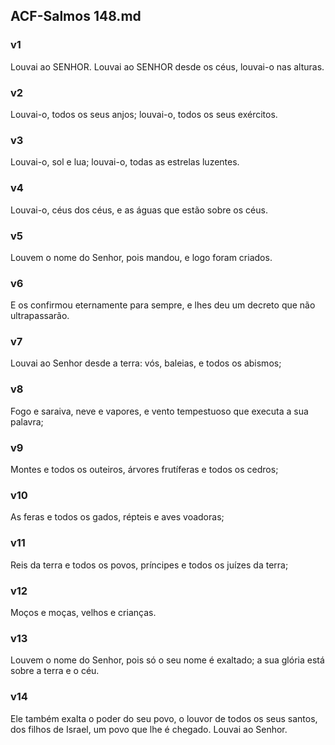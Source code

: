 ## ACF-Salmos 148.md
### v1
 Louvai ao SENHOR. Louvai ao SENHOR desde os céus, louvai-o nas alturas.
### v2
 Louvai-o, todos os seus anjos; louvai-o, todos os seus exércitos.
### v3
 Louvai-o, sol e lua; louvai-o, todas as estrelas luzentes.
### v4
 Louvai-o, céus dos céus, e as águas que estão sobre os céus.
### v5
 Louvem o nome do Senhor, pois mandou, e logo foram criados.
### v6
 E os confirmou eternamente para sempre, e lhes deu um decreto que não ultrapassarão.
### v7
 Louvai ao Senhor desde a terra: vós, baleias, e todos os abismos;
### v8
 Fogo e saraiva, neve e vapores, e vento tempestuoso que executa a sua palavra;
### v9
 Montes e todos os outeiros, árvores frutíferas e todos os cedros;
### v10
 As feras e todos os gados, répteis e aves voadoras;
### v11
 Reis da terra e todos os povos, príncipes e todos os juízes da terra;
### v12
 Moços e moças, velhos e crianças.
### v13
 Louvem o nome do Senhor, pois só o seu nome é exaltado; a sua glória está sobre a terra e o céu.
### v14
 Ele também exalta o poder do seu povo, o louvor de todos os seus santos, dos filhos de Israel, um povo que lhe é chegado. Louvai ao Senhor.
